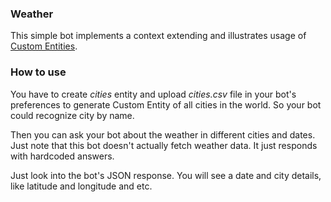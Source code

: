 ### Weather
This simple bot implements a context extending and illustrates usage of [Custom Entities](https://docs.zenbot.org/pattern/entities/).

### How to use
You have to create _cities_ entity and upload _cities.csv_ file in your bot\'s preferences to generate Custom Entity of all cities in the world.
So your bot could recognize city by name.

Then you can ask your bot about the weather in different cities and dates.
Just note that this bot doesn\'t actually fetch weather data. It just responds with hardcoded answers.

Just look into the bot\'s JSON response. You will see a date and city details, like latitude and longitude and etc.